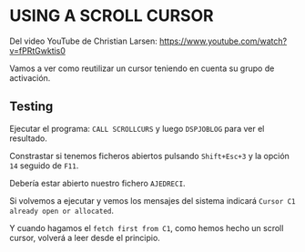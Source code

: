 # USING A SCROLL CURSOR

Del video YouTube de Christian Larsen: https://www.youtube.com/watch?v=fPRtGwktis0

Vamos a ver como reutilizar un cursor teniendo en cuenta su grupo de activación.

## Testing

Ejecutar el programa: `CALL SCROLLCURS` y luego `DSPJOBLOG` para ver el resultado.

Constrastar si tenemos ficheros abiertos pulsando `Shift+Esc+3` y la opción `14` seguido de `F11`.

Debería estar abierto nuestro fichero `AJEDRECI`.

Si volvemos a ejecutar y vemos los mensajes del sistema indicará `Cursor C1 already open or allocated`.

Y cuando hagamos el `fetch first from C1`, como hemos hecho un scroll cursor, volverá a leer desde el principio.
